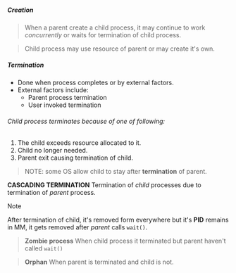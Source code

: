 ##### Creation
> When a parent create a child process, it may continue to work *concurrently* or waits for termination of child process.

> Child process may use resource of parent or may create it's own.

##### Termination
- Done when process completes or by external factors.
- External factors include:
	- Parent process termination
	- User invoked termination

###### Child process terminates because of one of following:
1. The child exceeds resource allocated to it.
2. Child no longer needed.
3. Parent exit causing termination of child. 
>NOTE: some OS allow child to stay after **termination** of parent.

**CASCADING TERMINATION**
Termination of *child* processes due to termination of *parent* process.

>[!note]
>After termination of child, it's removed form everywhere but it's **PID** remains in MM, it gets removed after *parent* calls `wait()`.

>**Zombie process** 
>When child process it terminated but parent haven't called `wait()`

>**Orphan**
>When parent is terminated and child is not.


